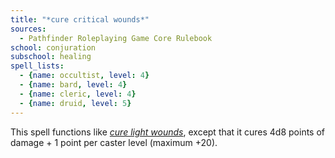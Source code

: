 ```yaml
---
title: "*cure critical wounds*"
sources:
  - Pathfinder Roleplaying Game Core Rulebook
school: conjuration
subschool: healing
spell_lists:
  - {name: occultist, level: 4}
  - {name: bard, level: 4}
  - {name: cleric, level: 4}
  - {name: druid, level: 5}
---
```


This spell functions like [*cure light wounds*](/spells-cure-light-wounds/), except that it cures 4d8 points of damage + 1 point per caster level (maximum +20).

